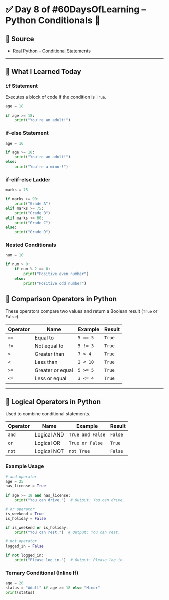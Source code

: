 # ✅ Day 8 of #60DaysOfLearning – Python Conditionals 🔀

## 📘 Source

- [Real Python – Conditional Statements](https://realpython.com/python-conditional-statements/)

---

## 🧠 What I Learned Today

### `if` Statement

Executes a block of code if the condition is `True`.

```python
age = 18

if age >= 18:
    print("You're an adult!")
```

### if-else Statement

```python
age = 16

if age >= 18:
    print("You're an adult!")
else:
    print("You're a minor!")
```

### if-elif-else Ladder

```python
marks = 75

if marks >= 90:
    print("Grade A")
elif marks >= 75:
    print("Grade B")
elif marks >= 60:
    print("Grade C")
else:
    print("Grade D")
```

### Nested Conditionals

```python
num = 10

if num > 0:
    if num % 2 == 0:
        print("Positive even number")
    else:
        print("Positive odd number")
```

## 🔁 Comparison Operators in Python

These operators compare two values and return a Boolean result (`True` or `False`).

| Operator | Name              | Example         | Result            |
|----------|-------------------|------------------|--------------------|
| `==`     | Equal to          | `5 == 5`         | `True`             |
| `!=`     | Not equal to      | `5 != 3`         | `True`             |
| `>`      | Greater than      | `7 > 4`          | `True`             |
| `<`      | Less than         | `2 < 10`         | `True`             |
| `>=`     | Greater or equal  | `5 >= 5`         | `True`             |
| `<=`     | Less or equal     | `3 <= 4`         | `True`             |

---

## 🔗 Logical Operators in Python

Used to combine conditional statements.

| Operator | Name     | Example                             | Result       |
|----------|----------|-------------------------------------|--------------|
| `and`    | Logical AND  | `True and False`                   | `False`      |
| `or`     | Logical OR   | `True or False`                    | `True`       |
| `not`    | Logical NOT  | `not True`                         | `False`      |

### Example Usage

```python
# and operator
age = 25
has_license = True

if age >= 18 and has_license:
    print("You can drive.")  # Output: You can drive.

# or operator
is_weekend = True
is_holiday = False

if is_weekend or is_holiday:
    print("You can rest.")  # Output: You can rest.

# not operator
logged_in = False

if not logged_in:
    print("Please log in.")  # Output: Please log in.
```

### Ternary Conditional (Inline If)

```python
age = 20
status = "Adult" if age >= 18 else "Minor"
print(status)
```

